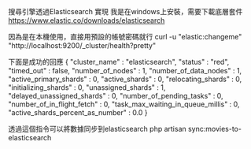 搜尋引擎透過Elasticsearch 實現 我是在windows上安裝，需要下載底層套件
https://www.elastic.co/downloads/elasticsearch

因為是在本機使用，直接用預設的帳號密碼就行
curl -u "elastic:changeme" "http://localhost:9200/_cluster/health?pretty"

下面是成功的回應
{
  "cluster_name" : "elasticsearch",
  "status" : "red",
  "timed_out" : false,
  "number_of_nodes" : 1,
  "number_of_data_nodes" : 1,
  "active_primary_shards" : 0,
  "active_shards" : 0,
  "relocating_shards" : 0,
  "initializing_shards" : 0,
  "unassigned_shards" : 1,
  "delayed_unassigned_shards" : 0,
  "number_of_pending_tasks" : 0,
  "number_of_in_flight_fetch" : 0,
  "task_max_waiting_in_queue_millis" : 0,
  "active_shards_percent_as_number" : 0.0
}

透過這個指令可以將數據同步到elasticsearch
php artisan sync:movies-to-elasticsearch